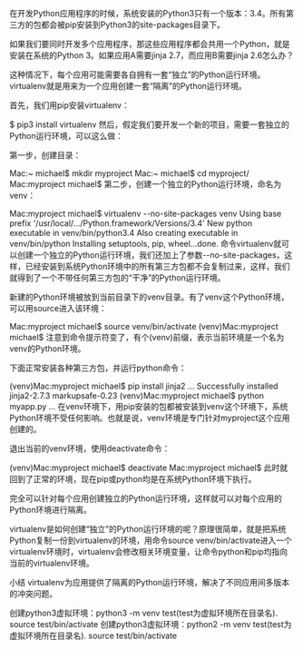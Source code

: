 在开发Python应用程序的时候，系统安装的Python3只有一个版本：3.4。所有第三方的包都会被pip安装到Python3的site-packages目录下。

如果我们要同时开发多个应用程序，那这些应用程序都会共用一个Python，就是安装在系统的Python 3。如果应用A需要jinja 2.7，而应用B需要jinja 2.6怎么办？

这种情况下，每个应用可能需要各自拥有一套“独立”的Python运行环境。virtualenv就是用来为一个应用创建一套“隔离”的Python运行环境。

首先，我们用pip安装virtualenv：

$ pip3 install virtualenv
然后，假定我们要开发一个新的项目，需要一套独立的Python运行环境，可以这么做：

第一步，创建目录：

Mac:~ michael$ mkdir myproject
Mac:~ michael$ cd myproject/
Mac:myproject michael$
第二步，创建一个独立的Python运行环境，命名为venv：

Mac:myproject michael$ virtualenv --no-site-packages venv
Using base prefix '/usr/local/.../Python.framework/Versions/3.4'
New python executable in venv/bin/python3.4
Also creating executable in venv/bin/python
Installing setuptools, pip, wheel...done.
命令virtualenv就可以创建一个独立的Python运行环境，我们还加上了参数--no-site-packages，这样，已经安装到系统Python环境中的所有第三方包都不会复制过来，这样，我们就得到了一个不带任何第三方包的“干净”的Python运行环境。

新建的Python环境被放到当前目录下的venv目录。有了venv这个Python环境，可以用source进入该环境：

Mac:myproject michael$ source venv/bin/activate
(venv)Mac:myproject michael$
注意到命令提示符变了，有个(venv)前缀，表示当前环境是一个名为venv的Python环境。

下面正常安装各种第三方包，并运行python命令：

(venv)Mac:myproject michael$ pip install jinja2
...
Successfully installed jinja2-2.7.3 markupsafe-0.23
(venv)Mac:myproject michael$ python myapp.py
...
在venv环境下，用pip安装的包都被安装到venv这个环境下，系统Python环境不受任何影响。也就是说，venv环境是专门针对myproject这个应用创建的。

退出当前的venv环境，使用deactivate命令：

(venv)Mac:myproject michael$ deactivate 
Mac:myproject michael$
此时就回到了正常的环境，现在pip或python均是在系统Python环境下执行。

完全可以针对每个应用创建独立的Python运行环境，这样就可以对每个应用的Python环境进行隔离。

virtualenv是如何创建“独立”的Python运行环境的呢？原理很简单，就是把系统Python复制一份到virtualenv的环境，用命令source venv/bin/activate进入一个virtualenv环境时，virtualenv会修改相关环境变量，让命令python和pip均指向当前的virtualenv环境。

小结
virtualenv为应用提供了隔离的Python运行环境，解决了不同应用间多版本的冲突问题。

创建python3虚拟环境：python3 -m venv test(test为虚拟环境所在目录名). source test/bin/activate
创建python3虚拟环境：python2 -m venv test(test为虚拟环境所在目录名). source test/bin/activate
